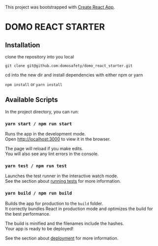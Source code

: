 This project was bootstrapped with [Create React App](https://github.com/facebook/create-react-app).


# DOMO REACT STARTER

## Installation
clone the repository into you local

`git clone git@github.com:domosafety/domo_react_starter.git`

cd into the new dir and install dependencies  with either npm or yarn

`npm install` or `yarn install`

## Available Scripts

In the project directory, you can run:

### `yarn start / npm run start`

Runs the app in the development mode.<br />
Open [http://localhost:3000](http://localhost:3000) to view it in the browser.

The page will reload if you make edits.<br />
You will also see any lint errors in the console.

### `yarn test / npm run test`

Launches the test runner in the interactive watch mode.<br />
See the section about [running tests](https://facebook.github.io/create-react-app/docs/running-tests) for more information.

### `yarn build / npm run build`

Builds the app for production to the `build` folder.<br />
It correctly bundles React in production mode and optimizes the build for the best performance.

The build is minified and the filenames include the hashes.<br />
Your app is ready to be deployed!

See the section about [deployment](https://facebook.github.io/create-react-app/docs/deployment) for more information.
